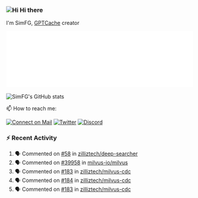 ### <img src='https://qpluspicture.oss-cn-beijing.aliyuncs.com/6LjjQA/Hi.gif' alt='Hi' width="24"/> Hi there

I'm SimFG, [GPTCache](https://github.com/zilliztech/GPTCache) creator

![Metrics 👋](/metrics.plugin.followup.user.svg)

![SimFG's GitHub stats](https://github-readme-stats.vercel.app/api?username=SimFG&show_icons=true&theme=radical&count_private=true)

📫 How to reach me:

[![Connect on Mail](https://img.shields.io/badge/Ask%20me-anything-1abc9c.svg)](mailto:1142838399@qq.com)
[![Twitter](https://img.shields.io/twitter/follow/FogSim?style=social)](https://twitter.com/FogSim)
[![Discord](https://img.shields.io/discord/1092648432495251507?label=Discord&logo=discord)](https://discord.gg/Q8C6WEjSWV)

### :zap: Recent Activity

<!--START_SECTION:activity-->
1. 🗣 Commented on [#58](https://github.com/zilliztech/deep-searcher/issues/58) in [zilliztech/deep-searcher](https://github.com/zilliztech/deep-searcher)
2. 🗣 Commented on [#39958](https://github.com/milvus-io/milvus/issues/39958) in [milvus-io/milvus](https://github.com/milvus-io/milvus)
3. 🗣 Commented on [#183](https://github.com/zilliztech/milvus-cdc/issues/183) in [zilliztech/milvus-cdc](https://github.com/zilliztech/milvus-cdc)
4. 🗣 Commented on [#184](https://github.com/zilliztech/milvus-cdc/issues/184) in [zilliztech/milvus-cdc](https://github.com/zilliztech/milvus-cdc)
5. 🗣 Commented on [#183](https://github.com/zilliztech/milvus-cdc/issues/183) in [zilliztech/milvus-cdc](https://github.com/zilliztech/milvus-cdc)
<!--END_SECTION:activity-->

